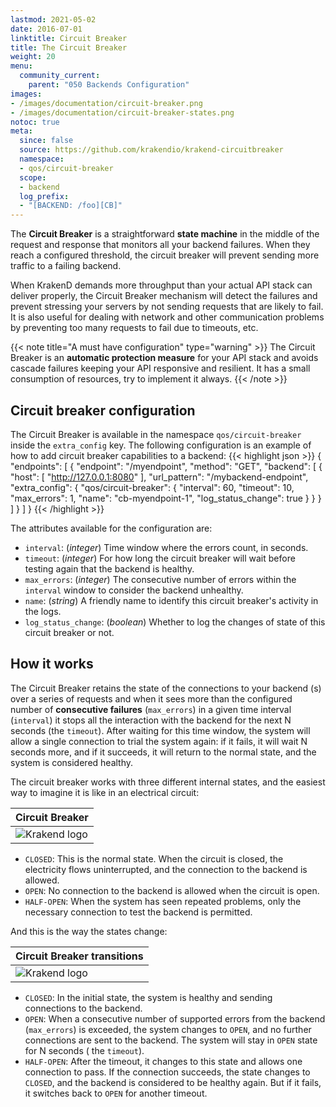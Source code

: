 ```yaml
---
lastmod: 2021-05-02
date: 2016-07-01
linktitle: Circuit Breaker
title: The Circuit Breaker
weight: 20
menu:
  community_current:
    parent: "050 Backends Configuration"
images:
- /images/documentation/circuit-breaker.png
- /images/documentation/circuit-breaker-states.png
notoc: true
meta:
  since: false
  source: https://github.com/krakendio/krakend-circuitbreaker
  namespace:
  - qos/circuit-breaker
  scope:
  - backend
  log_prefix:
  - "[BACKEND: /foo][CB]"
---
```

The **Circuit Breaker** is a straightforward **state machine** in the middle of the request and response that monitors all your backend failures. When they reach a configured threshold, the circuit breaker will prevent sending more traffic to a failing backend.

When KrakenD demands more throughput than your actual API stack can deliver properly, the Circuit Breaker mechanism will detect the failures and prevent stressing your servers by not sending requests that are likely to fail. It is also useful for dealing with network and other communication problems by preventing too many requests to fail due to timeouts, etc.

{{< note title="A must have configuration" type="warning" >}}
The Circuit Breaker is an **automatic protection measure** for your API stack and avoids cascade failures keeping your API responsive and resilient. It has a small consumption of resources, try to implement it always.
{{< /note >}}


## Circuit breaker configuration

The Circuit Breaker is available in the namespace `qos/circuit-breaker` inside the `extra_config` key. The following configuration is an example of how to add circuit breaker capabilities to a backend:
{{< highlight json >}}
{
    "endpoints": [
    {
        "endpoint": "/myendpoint",
        "method": "GET",
        "backend": [
        {
            "host": [
                "http://127.0.0.1:8080"
            ],
            "url_pattern": "/mybackend-endpoint",
            "extra_config": {
                "qos/circuit-breaker": {
                    "interval": 60,
                    "timeout": 10,
                    "max_errors": 1,
                    "name": "cb-myendpoint-1",
                    "log_status_change": true
                }
            }
        }
        ]
    }
    ]
}
{{< /highlight >}}

The attributes available for the configuration are:

- `interval`: (*integer*) Time window where the errors count, in seconds.
- `timeout`: (*integer*) For how long the circuit breaker will wait before testing again that the backend is healthy.
- `max_errors`: (*integer*) The consecutive number of errors within the `interval` window to consider the backend unhealthy.
- `name`: (*string*) A friendly name to identify this circuit breaker's activity in the logs.
- `log_status_change`: (*boolean*)  Whether to log the changes of state of this circuit breaker or not.

## How it works

The Circuit Breaker retains the state of the connections to your backend (s) over a series of requests
and when it sees more than the configured number of **consecutive failures** (`max_errors`) in a given time interval (`interval`)
it stops all the interaction with the backend for the next N seconds (the `timeout`). After waiting for this time window, the system will allow a single connection to trial the system again: if it fails, it will wait N seconds more, and if it succeeds, it will return to the normal state, and the system is considered healthy.

The circuit breaker works with three different internal states, and the easiest way to imagine it is like in an electrical circuit:

| Circuit Breaker |
|-----------|
| ![Krakend logo](/images/documentation/circuit-breaker.png) |

- `CLOSED`: This is the normal state. When the circuit is closed, the electricity flows uninterrupted, and the connection to the backend is allowed.
- `OPEN`: No connection to the backend is allowed when the circuit is open.
- `HALF-OPEN`: When the system has seen repeated problems, only the necessary connection to test the backend is permitted.

And this is the way the states change:

| Circuit Breaker transitions |
|-----|
| ![Krakend logo](/images/documentation/circuit-breaker-states.png) |

- `CLOSED`: In the initial state, the system is healthy and sending connections to the backend.
- `OPEN`: When a consecutive number of supported errors from the backend (`max_errors`) is exceeded, the system changes to `OPEN`, and no further connections are sent to the backend. The system will stay in `OPEN` state for N seconds ( the `timeout`).
- `HALF-OPEN`: After the timeout, it changes to this state and allows one connection to pass. If the connection succeeds, the state changes to `CLOSED`, and the backend is considered to be healthy again. But if it fails, it switches back to `OPEN` for another timeout.
